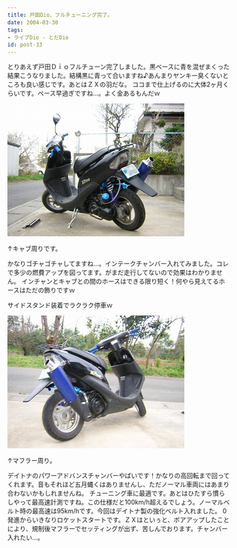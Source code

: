 ```yaml
---
title: 戸田Dio、フルチューニング完了。
date: 2004-03-30
tags:
- ライブDio - とだDio
id: post-33
---
```



<p class="sentence spacing10">とりあえず戸田Ｄｉｏフルチューン完了しました。黒ベースに青を混ぜまくった結果こうなりました。結構黒に青って合いますね♪あんまりヤンキー臭くないところも良い感じです。あとはＺＸの羽だな。 ココまで仕上げるのに大体2ヶ月くらいです。ペース早過ぎですね...。よく金あるもんだｗ</p>
<div class="center spacing"><img src="/photo/diary/2004.03.30_dio1.jpg" alt=""></div>
<p class="sentence">↑キャブ周りです。</p>
<p class="sentence">かなりゴチャゴチャしてますね...。インテークチャンバー入れてみました。コレで多少の燃費アップを図ってます。がまだ走行してないので効果はわかりません。 インチャンとキャブとの間のホースはできる限り短く！何やら見えてるホースはただの飾りですｗ</p>
<p class="sentence spacing10">サイドスタンド装着でラクラク停車ｗ</p>
<div class="center spacing"><img src="/photo/diary/2004.03.30_dio2.jpg" alt=""></div>
<p class="sentence">↑マフラー周り。</p>
<p class="sentence spacing10">デイトナのパワーアドバンスチャンバーやばいです！かなりの高回転まで回ってくれます。音もそれほど五月蝿くはありませんし、ただノーマル車両にはあまり合わないかもしれませんね。 チューニング車に最適です。あとはひたすら慣らしやって最高速計測ですね。この仕様だと100km/h超えるでしょう。ノーマルベルト時の最高速は95km/hです。今回はデイトナ製の強化ベルト入れました。 0発進からいきなりロケットスタートです。ＺＸはといぅと、ボアアップしたことにより、規制後マフラーでセッティングが出ず、苦しんでおります。チャンバー入れたい...。</p>
